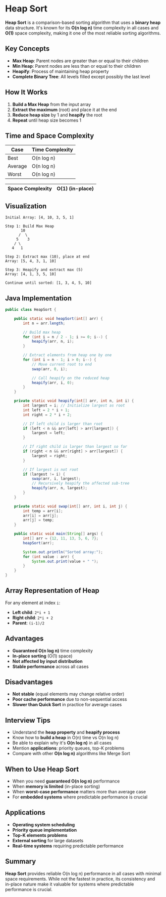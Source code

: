 # Heap Sort

**Heap Sort** is a comparison-based sorting algorithm that uses a **binary heap** data structure. It's known for its **O(n log n)** time complexity in all cases and **O(1)** space complexity, making it one of the most reliable sorting algorithms.

## Key Concepts

- **Max Heap**: Parent nodes are greater than or equal to their children
- **Min Heap**: Parent nodes are less than or equal to their children
- **Heapify**: Process of maintaining heap property
- **Complete Binary Tree**: All levels filled except possibly the last level

## How It Works

1. **Build a Max Heap** from the input array
2. **Extract the maximum** (root) and place it at the end
3. **Reduce heap size** by 1 and **heapify** the root
4. **Repeat** until heap size becomes 1

## Time and Space Complexity

| Case    | Time Complexity |
| ------- | --------------- |
| Best    | O(n log n)      |
| Average | O(n log n)      |
| Worst   | O(n log n)      |

| Space Complexity | O(1) (in-place) |
| ---------------- | --------------- |

## Visualization

```
Initial Array: [4, 10, 3, 5, 1]

Step 1: Build Max Heap
       10
      /  \
     5    3
    / \
   4   1

Step 2: Extract max (10), place at end
Array: [5, 4, 3, 1, 10]

Step 3: Heapify and extract max (5)
Array: [4, 1, 3, 5, 10]

Continue until sorted: [1, 3, 4, 5, 10]
```

## Java Implementation

```java showLineNumbers
public class HeapSort {

    public static void heapSort(int[] arr) {
        int n = arr.length;

        // Build max heap
        for (int i = n / 2 - 1; i >= 0; i--) {
            heapify(arr, n, i);
        }

        // Extract elements from heap one by one
        for (int i = n - 1; i > 0; i--) {
            // Move current root to end
            swap(arr, 0, i);

            // Call heapify on the reduced heap
            heapify(arr, i, 0);
        }
    }

    private static void heapify(int[] arr, int n, int i) {
        int largest = i; // Initialize largest as root
        int left = 2 * i + 1;
        int right = 2 * i + 2;

        // If left child is larger than root
        if (left < n && arr[left] > arr[largest]) {
            largest = left;
        }

        // If right child is larger than largest so far
        if (right < n && arr[right] > arr[largest]) {
            largest = right;
        }

        // If largest is not root
        if (largest != i) {
            swap(arr, i, largest);
            // Recursively heapify the affected sub-tree
            heapify(arr, n, largest);
        }
    }

    private static void swap(int[] arr, int i, int j) {
        int temp = arr[i];
        arr[i] = arr[j];
        arr[j] = temp;
    }

    public static void main(String[] args) {
        int[] arr = {12, 11, 13, 5, 6, 7};
        heapSort(arr);

        System.out.println("Sorted array:");
        for (int value : arr) {
            System.out.print(value + " ");
        }
    }
}
```

## Array Representation of Heap

For any element at index `i`:

- **Left child**: `2*i + 1`
- **Right child**: `2*i + 2`
- **Parent**: `(i-1)/2`

## Advantages

- **Guaranteed O(n log n)** time complexity
- **In-place sorting** (O(1) space)
- **Not affected by input distribution**
- **Stable performance** across all cases

## Disadvantages

- **Not stable** (equal elements may change relative order)
- **Poor cache performance** due to non-sequential access
- **Slower than Quick Sort** in practice for average cases

## Interview Tips

- Understand the **heap property** and **heapify process**
- Know how to **build a heap** in O(n) time vs O(n log n)
- Be able to explain why it's **O(n log n)** in all cases
- Mention **applications**: priority queues, top-K problems
- Compare with other **O(n log n)** algorithms like Merge Sort

## When to Use Heap Sort

- When you need **guaranteed O(n log n)** performance
- When **memory is limited** (in-place sorting)
- When **worst-case performance** matters more than average case
- For **embedded systems** where predictable performance is crucial

## Applications

- **Operating system scheduling**
- **Priority queue implementation**
- **Top-K elements problems**
- **External sorting** for large datasets
- **Real-time systems** requiring predictable performance

## Summary

**Heap Sort** provides reliable O(n log n) performance in all cases with minimal space requirements. While not the fastest in practice, its consistency and in-place nature make it valuable for systems where predictable performance is crucial.
